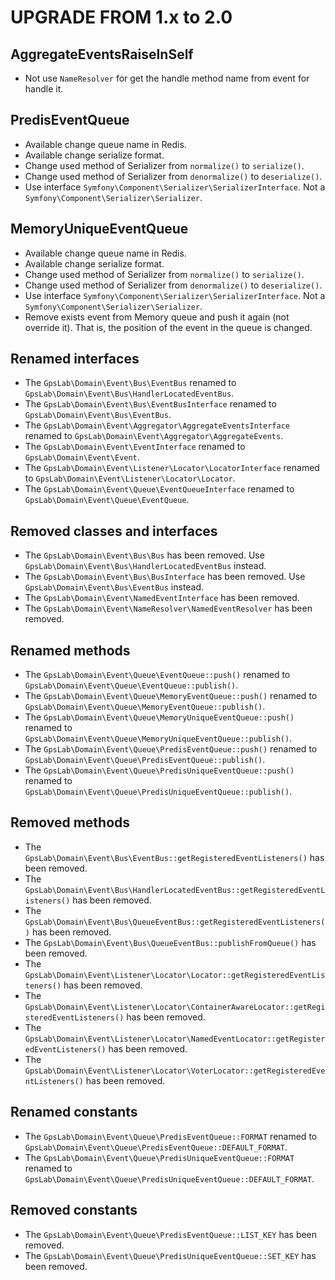 UPGRADE FROM 1.x to 2.0
=======================

AggregateEventsRaiseInSelf
--------------------------

 * Not use `NameResolver` for get the handle method name from event for handle it.

PredisEventQueue
----------------

 * Available change queue name in Redis.
 * Available change serialize format.
 * Change used method of Serializer from `normalize()` to `serialize()`.
 * Change used method of Serializer from `denormalize()` to `deserialize()`.
 * Use interface `Symfony\Component\Serializer\SerializerInterface`. Not a `Symfony\Component\Serializer\Serializer`.

MemoryUniqueEventQueue
----------------------

 * Available change queue name in Redis.
 * Available change serialize format.
 * Change used method of Serializer from `normalize()` to `serialize()`.
 * Change used method of Serializer from `denormalize()` to `deserialize()`.
 * Use interface `Symfony\Component\Serializer\SerializerInterface`. Not a `Symfony\Component\Serializer\Serializer`.
 * Remove exists event from Memory queue and push it again (not override it). That is, the position of the event in the
queue is changed.

Renamed interfaces
------------------

 * The `GpsLab\Domain\Event\Bus\EventBus` renamed to `GpsLab\Domain\Event\Bus\HandlerLocatedEventBus`.
 * The `GpsLab\Domain\Event\Bus\EventBusInterface` renamed to `GpsLab\Domain\Event\Bus\EventBus`.
 * The `GpsLab\Domain\Event\Aggregator\AggregateEventsInterface` renamed to `GpsLab\Domain\Event\Aggregator\AggregateEvents`.
 * The `GpsLab\Domain\Event\EventInterface` renamed to `GpsLab\Domain\Event\Event`.
 * The `GpsLab\Domain\Event\Listener\Locator\LocatorInterface` renamed to `GpsLab\Domain\Event\Listener\Locator\Locator`.
 * The `GpsLab\Domain\Event\Queue\EventQueueInterface` renamed to `GpsLab\Domain\Event\Queue\EventQueue`.

Removed classes and interfaces
------------------------------

 * The `GpsLab\Domain\Event\Bus\Bus` has been removed. Use `GpsLab\Domain\Event\Bus\HandlerLocatedEventBus` instead.
 * The `GpsLab\Domain\Event\Bus\BusInterface` has been removed. Use `GpsLab\Domain\Event\Bus\EventBus` instead.
 * The `GpsLab\Domain\Event\NamedEventInterface` has been removed.
 * The `GpsLab\Domain\Event\NameResolver\NamedEventResolver` has been removed.

Renamed methods
------------------

 * The `GpsLab\Domain\Event\Queue\EventQueue::push()` renamed to `GpsLab\Domain\Event\Queue\EventQueue::publish()`.
 * The `GpsLab\Domain\Event\Queue\MemoryEventQueue::push()` renamed to `GpsLab\Domain\Event\Queue\MemoryEventQueue::publish()`.
 * The `GpsLab\Domain\Event\Queue\MemoryUniqueEventQueue::push()` renamed to `GpsLab\Domain\Event\Queue\MemoryUniqueEventQueue::publish()`.
 * The `GpsLab\Domain\Event\Queue\PredisEventQueue::push()` renamed to `GpsLab\Domain\Event\Queue\PredisEventQueue::publish()`.
 * The `GpsLab\Domain\Event\Queue\PredisUniqueEventQueue::push()` renamed to `GpsLab\Domain\Event\Queue\PredisUniqueEventQueue::publish()`.

Removed methods
---------------

 * The `GpsLab\Domain\Event\Bus\EventBus::getRegisteredEventListeners()` has been removed.
 * The `GpsLab\Domain\Event\Bus\HandlerLocatedEventBus::getRegisteredEventListeners()` has been removed.
 * The `GpsLab\Domain\Event\Bus\QueueEventBus::getRegisteredEventListeners()` has been removed.
 * The `GpsLab\Domain\Event\Bus\QueueEventBus::publishFromQueue()` has been removed.
 * The `GpsLab\Domain\Event\Listener\Locator\Locator::getRegisteredEventListeners()` has been removed.
 * The `GpsLab\Domain\Event\Listener\Locator\ContainerAwareLocator::getRegisteredEventListeners()` has been removed.
 * The `GpsLab\Domain\Event\Listener\Locator\NamedEventLocator::getRegisteredEventListeners()` has been removed.
 * The `GpsLab\Domain\Event\Listener\Locator\VoterLocator::getRegisteredEventListeners()` has been removed.

Renamed constants
-----------------

 * The `GpsLab\Domain\Event\Queue\PredisEventQueue::FORMAT` renamed to `GpsLab\Domain\Event\Queue\PredisEventQueue::DEFAULT_FORMAT`.
 * The `GpsLab\Domain\Event\Queue\PredisUniqueEventQueue::FORMAT` renamed to `GpsLab\Domain\Event\Queue\PredisUniqueEventQueue::DEFAULT_FORMAT`.

Removed constants
-----------------

 * The `GpsLab\Domain\Event\Queue\PredisEventQueue::LIST_KEY` has been removed.
 * The `GpsLab\Domain\Event\Queue\PredisUniqueEventQueue::SET_KEY` has been removed.

